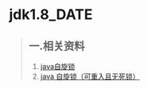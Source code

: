  # jdk1.8_DATE
  > ## 一.相关资料
   >1.  [java自旋锁](http://www.jianshu.com/p/dfbe0ebfec95)
   >2.  [ java 自旋锁（可重入且无死锁）](http://blog.csdn.net/liushengbaoblog/article/details/39227863)